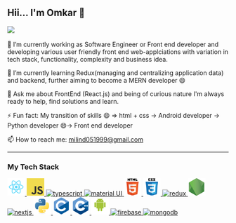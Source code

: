
## Hii... I'm Omkar 👋   
![](https://visitor-badge.glitch.me/badge?page_id=OmkarSavalkar.OmkarSavalkar)

🔭 I’m currently working as Software Engineer or Front end developer and developing various user friendly front end web-applciations with variation in tech stack, functionality, complexity and business idea.

🌱 I’m currently learning Redux(managing and centralizing application data) and backend, further aiming to become a MERN developer 😄

💬 Ask me about FrontEnd (React.js) and being of curious nature I'm always ready to help, find solutions and learn.

⚡ Fun fact: My transition of skills 😄 => html + css -> Android developer -> Python developer 😄-> Front end developer

📫 How to reach me: milind051999@gmail.com

___
### My Tech Stack

<p align="left"> 
<a href="https://developer.android.com" target="_blank"> <img src="https://raw.githubusercontent.com/github/explore/80688e429a7d4ef2fca1e82350fe8e3517d3494d/topics/react/react.png" alt="react" width="40" height="40"/> </a>
<a href="https://developer.android.com" target="_blank"> <img src="https://raw.githubusercontent.com/github/explore/80688e429a7d4ef2fca1e82350fe8e3517d3494d/topics/javascript/javascript.png" alt="javascript" width="40" height="40"/> </a>
<a href="https://developer.android.com" target="_blank"> <img src="https://cdn.iconscout.com/icon/free/png-64/typescript-3521774-2945272.png" alt="typescript" width="40" height="40"/> </a>
<a href="https://developer.android.com" target="_blank"> <img src="https://cdn.worldvectorlogo.com/logos/material-ui-1.svg" alt="material UI" width="40" height="40"/> </a>
<a href="https://www.w3.org/html/" target="_blank"> <img src="https://raw.githubusercontent.com/devicons/devicon/master/icons/html5/html5-original-wordmark.svg" alt="html5" width="40" height="40"/> </a>
<a href="https://www.w3schools.com/css/" target="_blank"> <img src="https://raw.githubusercontent.com/devicons/devicon/master/icons/css3/css3-original-wordmark.svg" alt="css3" width="40" height="40"/> </a>
<a href="https://www.w3.org/html/" target="_blank"> <img src="https://cdn.worldvectorlogo.com/logos/redux.svg" alt="redux" width="40" height="40"/> </a>
<a href="https://developer.android.com" target="_blank"> <img src="https://raw.githubusercontent.com/github/explore/80688e429a7d4ef2fca1e82350fe8e3517d3494d/topics/nodejs/nodejs.png" alt="node.js" width="40" height="40"/> </a>
<a href="https://developer.android.com" target="_blank"> <img src="https://www.rlogical.com/wp-content/uploads/2021/08/Rlogical-Blog-Images-thumbnail.png" alt="nextjs" width="40" height="40"/> </a>
</a> <a href="https://www.python.org" target="_blank"> <img src="https://raw.githubusercontent.com/devicons/devicon/master/icons/python/python-original.svg" alt="python" width="40" height="40"/> </a>
<a href="https://www.cprogramming.com/" target="_blank"> <img src="https://raw.githubusercontent.com/devicons/devicon/master/icons/c/c-original.svg" alt="c" width="40" height="40"/> </a>
<a href="https://www.w3schools.com/cpp/" target="_blank"> <img src="https://raw.githubusercontent.com/devicons/devicon/master/icons/cplusplus/cplusplus-original.svg" alt="cplusplus" width="40" height="40"/> </a>
<a href="https://developer.android.com" target="_blank"> <img src="https://raw.githubusercontent.com/devicons/devicon/master/icons/android/android-original-wordmark.svg" alt="android" width="40" height="40"/> </a>
<a href="https://firebase.google.com/" target="_blank"> <img src="https://www.vectorlogo.zone/logos/firebase/firebase-icon.svg" alt="firebase" width="40" height="40"/> </a>
<a href="https://www.mongodb.com/home" target="_blank"> <img src="https://img.icons8.com/color/512/mongodb.png" alt="mongodb" width="40" height="40"/> </a>
</p>

<!--
**OmkarSavalkar/OmkarSavalkar** is a ✨ _special_ ✨ repository because its `README.md` (this file) appears on your GitHub profile.

Here are some ideas to get you started:

- 🔭 I’m currently working on ...
- 🌱 I’m currently learning ...
- 👯 I’m looking to collaborate on ...
- 🤔 I’m looking for help with ...
- 💬 Ask me about ...
- 📫 How to reach me: ...
- 😄 Pronouns: ...
- ⚡ Fun fact: ...
-->
